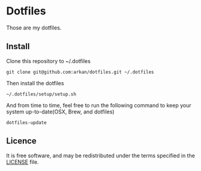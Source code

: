 # Dotfiles

Those are my dotfiles.

## Install

Clone this repository to ~/.dotfiles

```
git clone git@github.com:arkan/dotfiles.git ~/.dotfiles
```


Then install the dotfiles
```
~/.dotfiles/setup/setup.sh
```


And from time to time, feel free to run the following command to keep your system up-to-date(OSX, Brew, and dotfiles)

```
dotfiles-update
```

## Licence 
It is free software, and may be redistributed under the terms specified in the [LICENSE](./LICENCE) file.
